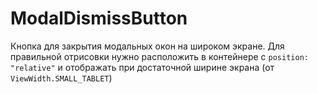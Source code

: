 # ModalDismissButton

Кнопка для закрытия модальных окон на широком экране. Для правильной отрисовки нужно расположить в контейнере с `position: "relative"` и отображать при достаточной ширине экрана (от `ViewWidth.SMALL_TABLET`)
